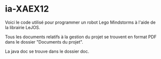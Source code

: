 # ia-XAEX12
 
Voici le code utilisé pour programmer un robot Lego Mindstorms à l'aide de la librairie LeJOS.

Tous les documents relatifs à la gestion du projet se trouvent en format PDF dans le dossier "Documents du projet".

La java doc se trouve dans le dossier doc.

